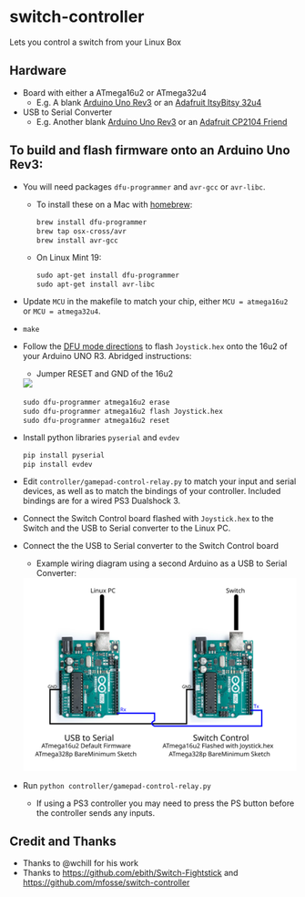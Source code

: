 # switch-controller

Lets you control a switch from your Linux Box

## Hardware
* Board with either a ATmega16u2 or ATmega32u4
	* E.g. A blank [Arduino Uno Rev3](https://store.arduino.cc/usa/arduino-uno-rev3) or an [Adafruit ItsyBitsy 32u4](https://www.adafruit.com/product/3677)
* USB to Serial Converter
	* E.g. Another blank [Arduino Uno Rev3](https://store.arduino.cc/usa/arduino-uno-rev3) or an [Adafruit CP2104 Friend](https://www.adafruit.com/product/3309)

## To build and flash firmware onto an Arduino Uno Rev3:
* You will need packages `dfu-programmer` and `avr-gcc` or `avr-libc`.
	* To install these on a Mac with [homebrew](https://brew.sh):
		```
		brew install dfu-programmer
		brew tap osx-cross/avr
		brew install avr-gcc
		```
	* On Linux Mint 19:
		```
		sudo apt-get install dfu-programmer
		sudo apt-get install avr-libc
		```

* Update `MCU` in the makefile to match your chip, either `MCU = atmega16u2` or `MCU = atmega32u4`.
* `make`
* Follow the [DFU mode directions](https://www.arduino.cc/en/Hacking/DFUProgramming8U2) to flash `Joystick.hex` onto the 16u2 of your Arduino UNO R3.  Abridged instructions:
	* Jumper RESET and GND of the 16u2
	<img src="https://www.arduino.cc/en/uploads/Hacking/Uno-front-DFU-reset.png" width="300">

	```
	sudo dfu-programmer atmega16u2 erase
	sudo dfu-programmer atmega16u2 flash Joystick.hex
	sudo dfu-programmer atmega16u2 reset
	```
* Install python libraries `pyserial` and `evdev`
	```
	pip install pyserial
	pip install evdev
	```
* Edit `controller/gamepad-control-relay.py` to match your input and serial devices, as well as to match the bindings of your controller.  Included bindings are for a wired PS3 Dualshock 3.
* Connect the Switch Control board flashed with `Joystick.hex` to the Switch and the USB to Serial converter to the Linux PC.
* Connect the the USB to Serial converter to the Switch Control board
	* Example wiring diagram using a second Arduino as a USB to Serial Converter: 
	<img src="./hardware-diagram.svg" width="600">

* Run `python controller/gamepad-control-relay.py`
	* If using a PS3 controller you may need to press the PS button before the controller sends any inputs.

## Credit and Thanks
* Thanks to @wchill for his work
* Thanks to https://github.com/ebith/Switch-Fightstick and https://github.com/mfosse/switch-controller
